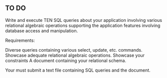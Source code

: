 ## TO DO
Write and execute TEN SQL queries about your application involving various relational algebraic operations supporting the application features involving database access and manipulation.

Requirements:

Diverse queries containing various select, update, etc. commands.
Showcase adequate relational algebraic operations.
Showcase your constraints
A document containing your relational schema.

Your must submit a text file containing SQL queries and the document.

